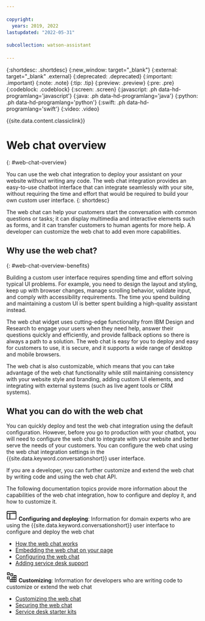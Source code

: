```yaml
---

copyright:
  years: 2019, 2022
lastupdated: "2022-05-31"

subcollection: watson-assistant

---
```


{:shortdesc: .shortdesc}
{:new_window: target="_blank"}
{:external: target="_blank" .external}
{:deprecated: .deprecated}
{:important: .important}
{:note: .note}
{:tip: .tip}
{:preview: .preview}
{:pre: .pre}
{:codeblock: .codeblock}
{:screen: .screen}
{:javascript: .ph data-hd-programlang='javascript'}
{:java: .ph data-hd-programlang='java'}
{:python: .ph data-hd-programlang='python'}
{:swift: .ph data-hd-programlang='swift'}
{:video: .video}

{{site.data.content.classiclink}}

# Web chat overview
{: #web-chat-overview}

You can use the web chat integration to deploy your assistant on your website without writing any code. The web chat integration provides an easy-to-use chatbot interface that can integrate seamlessly with your site, without requiring the time and effort that would be required to build your own custom user interface.
{: shortdesc}

The web chat can help your customers start the conversation with common questions or tasks; it can display multimedia and interactive elements such as forms, and it can transfer customers to human agents for more help. A developer can customize the web chat to add even more capabilities.

## Why use the web chat?
{: #web-chat-overview-benefits}

Building a custom user interface requires spending time and effort solving typical UI problems. For example, you need to design the layout and styling, keep up with browser changes, manage scrolling behavior, validate input, and comply with accessibility requirements. The time you spend building and maintaining a custom UI is better spent building a high-quality assistant instead.

The web chat widget uses cutting-edge functionality from IBM Design and Research to engage your users when they need help, answer their questions quickly and efficiently, and provide fallback options so there is always a path to a solution. The web chat is easy for you to deploy and easy for customers to use, it is secure, and it supports a wide range of desktop and mobile browsers.

The web chat is also customizable, which means that you can take advantage of the web chat functionality while still maintaining consistency with your website style and branding, adding custom UI elements, and integrating with external systems (such as live agent tools or CRM systems).

## What you can do with the web chat

You can quickly deploy and test the web chat integration using the default configuration. However, before you go to production with your chatbot, you will need to configure the web chat to integrate with your website and better serve the needs of your customers. You can configure the web chat using the web chat integration settings in the {{site.data.keyword.conversationshort}} user interface.

If you are a developer, you can further customize and extend the web chat by writing code and using the web chat API.

The following documentation topics provide more information about the capabilities of the web chat integration, how to configure and deploy it, and how to customize it.

![GUI icon](images/gui_icon.png) **Configuring and deploying**: Information for domain experts who are using the {{site.data.keyword.conversationshort}} user interface to configure and deploy the web chat

- [How the web chat works](/docs/watson-assistant?topic=watson-assistant-web-chat-architecture.md)
- [Embedding the web chat on your page](/docs/watson-assistant?topic=watson-assistant-deploy-web-chat)
- [Configuring the web chat](/docs/watson-assistant?topic=watson-assistant-web-chat-config)
- [Adding service desk support](/docs/watson-assistant?topic=watson-assistant-deploy-web-chat-haa)

![Development icon](images/development_icon.png) **Customizing**: Information for developers who are writing code to customize or extend the web chat

- [Customizing the web chat](/docs/watson-assistant?topic=watson-assistant-web-chat-customize)
- [Securing the web chat](/docs/watson-assistant?topic=watson-assistant-web-chat-security)
- [Service desk starter kits](/docs/watson-assistant?topic=watson-assistant-web-chat-service-desk-starter-kits)
